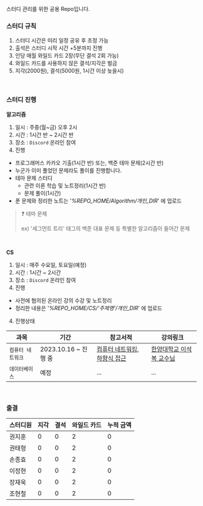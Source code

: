 스터디 관리를 위한 공용 Repo입니다.

### 스터디 규칙

1. 스터디 시간은 미리 일정 공유 후 조정 가능
2. 출석은 스터디 시작 시간 +5분까지 진행
3. 인당 매월 와일드 카드 2장(무단 결석 2회 가능)
4. 와일드 카드를 사용하지 않은 결석/지각은 벌금
5. 지각(2000원), 결석(5000원, 1시간 이상 늦을시)

<br>

### 스터디 진행

**알고리즘**

1. 일시 : 주중(월~금) 오후 2시
2. 시간 : 1시간 반 ~ 2시간 반
3. 장소 : `Discord` 온라인 참여
4. 진행

- 프로그래머스 카카오 기출(1시간 반) 또는, 백준 테마 문제(2시간 반)
- 누군가 이미 풀었던 문제라도 풀이를 진행합니다.
- 테마 문제 스터디
  - 관련 이론 학습 및 노트정리(1시간 반)
  - 문제 풀이(1시간)
- 푼 문제와 정리한 노트는 '_%REPO_HOME/Algorithm/개인\_DIR_' 에 업로드

> ❓ 테마 문제
>
> ex) '세그먼트 트리' 태그의 백준 대표 문제 등 특별한 알고리즘이 들어간 문제

<br>

**CS**

1. 일시 : 매주 수요일, 토요일(예정)
2. 시간 : 1시간 ~ 2시간
3. 장소 : `Discord` 온라인 참여
4. 진행

- 사전에 협의된 온라인 강의 수강 및 노트정리
- 정리한 내용은 '_%REPO_HOME/CS/'주제명'/개인\_DIR_' 에 업로드

4. 진행상태

| 과목              | 기간                 | 참고서적                                                                     | 강의링크                                                                           |
| ----------------- | -------------------- | ---------------------------------------------------------------------------- | ---------------------------------------------------------------------------------- |
| `컴퓨터 네트워크` | 2023.10.16 ~ 진행 중 | [컴퓨터 네트워킹, 하향식 접근](https://www.yes24.com/Product/Goods/45543957) | [한양대학교 이석복 교수님](http://www.kocw.net/home/cview.do?cid=0458b5381aa336dc) |
| `데이터베이스`    | 예정                 | ...                                                                          | ...                                                                                |

<br>

### 출결

| 스터디원 | 지각 | 결석 | 와일드 카드 | 누적 금액 |
| -------- | ---- | ---- | ----------- | --------- |
| 권지훈   | 0    | 0    | 2           | 0         |
| 권태형   | 0    | 0    | 2           | 0         |
| 손종효   | 0    | 0    | 2           | 0         |
| 이정현   | 0    | 0    | 2           | 0         |
| 장재욱   | 0    | 0    | 2           | 0         |
| 조현철   | 0    | 0    | 2           | 0         |

<br>
